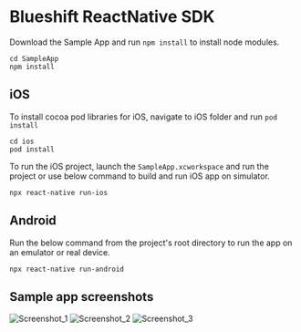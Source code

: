 # Blueshift ReactNative SDK

Download the Sample App and run `npm install` to install node modules.
```
cd SampleApp
npm install
```

## iOS
To install cocoa pod libraries for iOS, navigate to iOS folder and run `pod install`
```
cd ios
pod install
```
To run the iOS project, launch the `SampleApp.xcworkspace` and run the project or use below command to build and run iOS app on simulator. 
```
npx react-native run-ios
```

## Android

Run the below command from the project's root directory to run the app on an emulator or real device.
```
npx react-native run-android
```

## Sample app screenshots

![Screenshot_1](https://user-images.githubusercontent.com/974499/99996596-f8cce080-2de1-11eb-9f6a-6fdb8c9af611.png)
![Screenshot_2](https://user-images.githubusercontent.com/974499/99996610-fc606780-2de1-11eb-90ed-c19463cf5239.png)
![Screenshot_3](https://user-images.githubusercontent.com/974499/99997673-82c97900-2de3-11eb-80ee-26caf5e6f43b.png)
